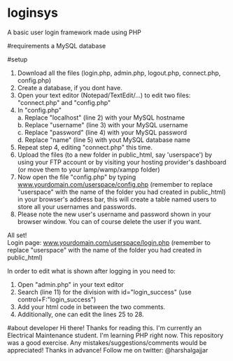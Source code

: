 # loginsys
A basic user login framework made using PHP

#requirements
a MySQL database

#setup
1. Download all the files (login.php, admin.php, logout.php, connect.php, config.php)
2. Create a database, if you dont have.
3. Open your text editor (Notepad/TextEdit/...) to edit two files: "connect.php" and "config.php"
4. In "config.php"  
   a. Replace "localhost" (line 2) with your MySQL hostname  
   b. Replace "username" (line 3) with your MySQL username   
   c. Replace "password" (line 4) with your MySQL password  
   d. Replace "name" (line 5) with yout MySQL database name  
5. Repeat step 4, editing "connect.php" this time.
6. Upload the files (to a new folder in public_html, say 'userspace') by using your FTP account or by visiting your hosting provider's dashboard (or move them to your lamp/wamp/xampp folder)
7. Now open the file "config.php" by typing www.yourdomain.com/userspace/config.php (remember to replace "userspace" with the name of the folder you had created in public_html) in your browser's address bar, this will create a table named users to store all your usernames and passwords. 
8. Please note the new user's username and password shown in your browser window. You can of course delete the user if you want.  
  
All set!  
Login page: www.yourdomain.com/userspace/login.php (remember to replace "userspace" with the name of the folder you had created in public_html)

In order to edit what is shown after logging in you need to:  
1. Open "admin.php" in your text editor  
2. Search (line 11) for the division with id="login_success" (use control+F:"login_success")  
3. Add your html code in between the two comments.  
4. Additionally, one can edit the lines 25 to 28.

#about developer
Hi there! Thanks for reading this. I'm currently an Electrical Maintenance student. I'm learning PHP right now. This repository was a good exercise. Any mistakes/suggestions/comments would be appreciated! Thanks in advance! Follow me on twitter: @harshalgajjar
